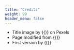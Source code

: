 ```yaml
---
title: "Credits"
weight: 99
header_menu: false
---
```


<!-- - Title image by {{<extlink text="Andy Kelly" href="https://unsplash.com/photos/0E_vhMVqL9g" icon="fa fa-external-link">}} on Unsplash -->
- Title image by {{<extlink text="Pavel Danilyuk" href="https://www.pexels.com/photo/a-smiling-woman-in-white-shirt-holding-a-red-flower-8438969/" icon="fa fa-external-link">}} on Pexels
- Page modified from {{<extlink text="Hugo Scroll Template" href="https://themes.gohugo.io/hugo-scroll/" icon="fa fa-external-link">}}
- First version by {{<extlink text="Felix Dollack" href="https://felixdollack.github.io/aboutme/" icon="fa fa-external-link">}}
